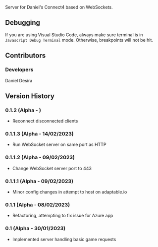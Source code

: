 Server for Daniel's Connect4 based on WebSockets.

## Debugging
If you are using Visual Studio Code, always make sure terminal is in `` Javascript Debug Terminal `` mode. Otherwise, breakpoints 
will not be hit.

## Contributors
### Developers
Daniel Desira

## Version History
### 0.1.2 (Alpha - )
* Reconnect disconnected clients

### 0.1.1.3 (Alpha - 14/02/2023)
* Run WebSocket server on same port as HTTP

### 0.1.1.2 (Alpha - 09/02/2023)
* Change WebSocket server port to 443

### 0.1.1.1 (Alpha - 09/02/2023)
* Minor config changes in attempt to host on adaptable.io

### 0.1.1 (Alpha - 08/02/2023)
* Refactoring, attempting to fix issue for Azure app

### 0.1 (Alpha - 30/01/2023)
* Implemented server handling basic game requests